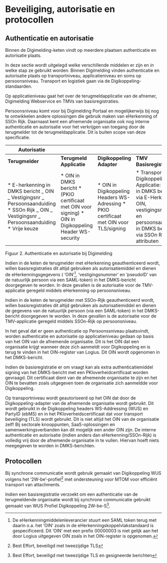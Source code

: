 # Beveiliging, autorisatie en protocollen

## Authenticatie en autorisatie

Binnen de Digimelding-keten vindt op meerdere plaatsen authenticatie en autorisatie plaats.

In deze sectie wordt uitgelegd welke verschillende middelen er zijn en in welke stap ze gebruikt worden. Binnen Digimelding vinden authenticatie en autorisatie plaats op transportniveau, applicatieniveau en soms op persoonsniveau. Transport en logistiek gaan via de Digikoppeling-standaarden.

Op applicatieniveau gaat het over de terugmeldapplicatie van de afnemer, Digimelding Webservice en TMVs van basisregistraties.

Persoonsniveau komt voor bij Digimelding Portaal en mogelijkerwijs bij nog te ontwikkelen andere oplossingen die gebruik maken van eHerkenning of SSOn Rijk. Daarnaast kent een afnemende organisatie ook nog interne authenticatie en autorisatie voor het verkrijgen van toegang door de terugmelder tot de terugmeldapplicatie. Dit is buiten scope van deze specificatie.

| **Autorisatie**                                                                                                                                         |                                                                                                                  |                                                                                             |                                                                                                                                                                                         |
|---------------------------------------------------------------------------------------------------------------------------------------------------------|------------------------------------------------------------------------------------------------------------------|---------------------------------------------------------------------------------------------|-----------------------------------------------------------------------------------------------------------------------------------------------------------------------------------------|
| **Terugmelder**                                                                                                                                         | **Terugmeld Applicatie**                                                                                         | **Digikoppeling Adapter**                                                                   | **TMV  Basisregistratie**                                                                                                                                                               |
| \* E-herkenning in DMKS bericht \_ OIN \_ Vestigingsnr \_ Persoonsaanduiding  \* SSOn Rijk \_ OIN \_ Vestigingsnr \_ Persoonsaanduiding  \* Vrije keuze | \* OIN in DMKS bericht  \* (PKIO certificaat met OIN voor signing)   \* OIN in Digikoppeling  Header WS-security | \* OIN in Digikoppeling  Headers WS-Adressing  \* PKIO certificaat met OIN voor TLS/signing | \* Transport via  Digikoppeling  \* Applicatie: via OIN in DMKS bericht of via E-Herkenning : OIN,  vestigingsnummer en persoonsaanduiding in  DMKS bericht of via SSOn Rijk attributen |

Figuur 2. Authenticatie en autorisatie bij Digimelding

Indien in de keten de terugmelder met eHerkenning geauthenticeerd wordt, willen basisregistraties dit altijd gebruiken als autorisatiemiddel en dienen de eHerkenningsgegevens ( ‘OIN’[^1], ‘vestigingsnummer’ en ‘pseudoID’ van de natuurlijk persoon via een SAML-token) in het DMKS-bericht doorgegeven te worden. In deze gevallen is de autorisatie voor de TMV-applicatie geregeld middels eHerkenning op persoonsniveau.

[^1]: De eHerkenningmiddelenleverancier stuurt een SAML token terug met daarin o.a. het ‘OIN’ zoals in de eHerkenningskoppelvlakstandaard is gespecificeerd. Dit ’OIN’ met een prefix 00000003 is niet gelijk aan het door Logius uitgegeven OIN zoals in het OIN-register is opgenomen.

Indien in de keten de terugmelder met SSOn-Rijk geauthenticeerd wordt, willen basisregistraties dit altijd gebruiken als autorisatiemiddel en dienen de gegevens van de natuurlijk persoon (via een SAML-token) in het DMKS-bericht doorgegeven te worden. In deze gevallen is de autorisatie voor de TMV-applicatie geregeld middels SSOn-Rijk op persoonsniveau.

In het geval dat er geen authenticatie op Persoonssniveau plaatsvindt, worden authenticatie en autorisatie op applicatieniveau gedaan op basis van het OIN van de afnemende organisatie. Dit is het OIN dat een organisatie krijgt wanneer deze zich aanmeldt voor Digikoppeling en is terug te vinden in het OIN-register van Logius. Dit OIN wordt opgenomen in het DMKS-bericht.

Indien de basisregistratie er om vraagt kan als extra authenticatiemiddel signing van het DMKS-bericht met een PKIoverheidcertificaat worden gevraagd. Dit certificaat dient van de afnemende organisatie te zijn en het OIN te bevatten zoals uitgegeven toen de organisatie zich aanmeldde voor Digikoppeling.

Op transportniveau wordt geautoriseerd op het OIN dat door de Digikoppeling-adapter van de afnemende organisatie wordt gebruikt. Dit wordt gebruikt in de Digikoppeling headers WS-Addressing (WUS) en PartyID (ebMS) en in het PKIoverheidscertificaat dat voor transport beveiliging (TLS) wordt gebruikt. Dit is niet altijd het OIN van de organisatie zelf! Bij sectorale knooppunten, SaaS-oplossingen en samenwerkingsverbanden kan dit mogelijk een ander OIN zijn. De interne authenticatie en autorisatie (indien anders dan eHerkenning/SSOn-Rijk) is volledig vrij door de afnemende organisatie in te vullen. Hiervan hoeft niets meegegeven te worden in DMKS-berichten.

## Protocollen

Bij synchrone communicatie wordt gebruik gemaakt van Digikoppeling WUS volgens het ‘2W-be’-profiel[^2] met ondersteuning voor MTOM voor efficiënt transport van attachments.

[^2]: Best Effort, beveiligd met tweezijdige TLS

Indien een basisregistratie verzoekt om een authenticatie van de terugmeldende organisatie wordt bij synchrone communicatie gebruikt gemaakt van WUS Profiel Digikoppeling 2W-be-S[^3].

[^3]: Best Effort, beveiligd met tweezijdige TLS en gesigneerde berichten
